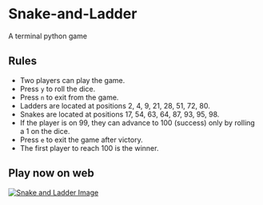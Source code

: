 # Snake-and-Ladder
A terminal python game

## Rules

- Two players can play the game.
- Press `y` to roll the dice.
- Press `n` to exit from the game.
- Ladders are located at positions 2, 4, 9, 21, 28, 51, 72, 80.
- Snakes are located at positions 17, 54, 63, 64, 87, 93, 95, 98.
- If the player is on 99, they can advance to 100 (success) only by rolling a 1 on the dice.
- Press `e` to exit the game after victory.
- The first player to reach 100 is the winner.

## Play now on web
[![Snake and Ladder Image](https://github.com/krishnanand654/Snake-and-Ladder/blob/main/cover.png)](https://replit.com/@KrishnanandA/Snake-and-Ladder?v=1)


